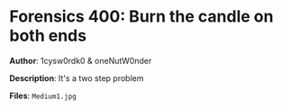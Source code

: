 # Forensics 400: Burn the candle on both ends

**Author**: 1cysw0rdk0 & oneNutW0nder

**Description**: It's a two step problem

**Files**: `Medium1.jpg`